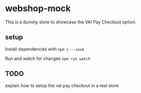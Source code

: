 # webshop-mock

This is a dummy store to showcase the VAI Pay Checkout option.


## setup

Install dependencies with `npm i --save`

Run and watch for changes `npm run watch`


## TODO

explain how to setup the vai pay checkout in a real store